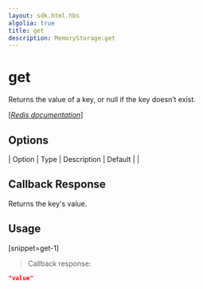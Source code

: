 ```yaml
---
layout: sdk.html.hbs
algolia: true
title: get
description: MemoryStorage:get
---
```


  

# get
Returns the value of a key, or null if the key doesn’t exist.

[[_Redis documentation_]](https://redis.io/commands/get)


## Options

| Option | Type | Description | Default |
|
## Callback Response

Returns the key's value.

## Usage

[snippet=get-1]
> Callback response:

```json
"value"
```